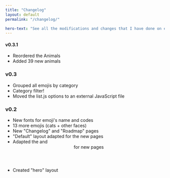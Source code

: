 ```yaml
---
title: "Changelog"
layout: default
permalink: "/changelog/"

hero-text: "See all the modifications and changes that I have done on every new release."
---
```


#### v0.3.1

* Reordered the Animals
* Added 39 new animals

### v0.3

* Grouped all emojis by category
* Category filter!
* Moved the list.js options to an external JavaScript file

### v0.2

* New fonts for emoji's name and codes
* 13 more emojis (cats + other faces)
* New "Changelog" and "Roadmap" pages
* "Default" layout adapted for the new pages
* Adapted the <head> and <header> for new pages
* Created "hero" layout
